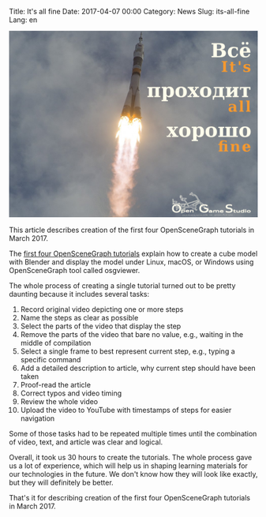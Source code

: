 Title: It's all fine
Date: 2017-04-07 00:00
Category: News
Slug: its-all-fine
Lang: en

![Flight of a rocket][screenshot]


This article describes creation of the first four OpenSceneGraph tutorials in March 2017.

The [first four OpenSceneGraph tutorials](https://github.com/OGStudio/openscenegraph-cross-platform-guide/) explain how to create a cube model with Blender and display the model under Linux, macOS, or Windows using OpenSceneGraph tool called osgviewer.

The whole process of creating a single tutorial turned out to be pretty daunting because it includes several tasks:

1. Record original video depicting one or more steps
1. Name the steps as clear as possible
1. Select the parts of the video that display the step
1. Remove the parts of the video that bare no value, e.g., waiting in the middle of compilation
1. Select a single frame to best represent current step, e.g., typing a specific command
1. Add a detailed description to article, why current step should have been taken
1. Proof-read the article
1. Correct typos and video timing
1. Review the whole video
1. Upload the video to YouTube with timestamps of steps for easier navigation



Some of those tasks had to be repeated multiple times until the combination of video, text, and article was clear and logical.

Overall, it took us 30 hours to create the tutorials. The whole process gave us a lot of experience, which will help us in shaping learning materials for our technologies in the future. We don't know how they will look like exactly, but they will definitely be better.

That's it for describing creation of the first four OpenSceneGraph tutorials in March 2017.

[screenshot]: ../../images/2017-04_its-all-fine.png
